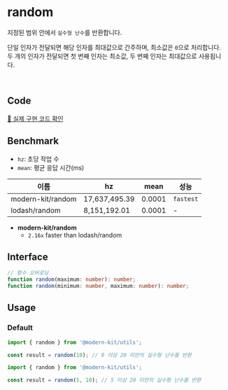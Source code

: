 # random

지정된 범위 안에서 `실수형 난수`를 반환합니다.

단일 인자가 전달되면 해당 인자를 최대값으로 간주하며, 최소값은 `0`으로 처리합니다.
두 개의 인자가 전달되면 첫 번째 인자는 최소값, 두 번째 인자는 최대값으로 사용됩니다.

<br />

## Code
[🔗 실제 구현 코드 확인](https://github.com/modern-agile-team/modern-kit/blob/main/packages/utils/src/number/random/index.ts)

## Benchmark
- `hz`: 초당 작업 수
- `mean`: 평균 응답 시간(ms)

|이름|hz|mean|성능|
|------|---|---|---|
|modern-kit/random|17,637,495.39|0.0001|`fastest`|
|lodash/random|8,151,192.01|0.0001|-|

- **modern-kit/random**
  - `2.16x` faster than lodash/random

## Interface
```ts title="typescript"
// 함수 오버로딩
function random(maximum: number): number;
function random(minimum: number, maximum: number): number;
```

## Usage


### Default

```ts title="typescript"
import { random } from '@modern-kit/utils';

const result = random(10); // 0 이상 20 미만의 실수형 난수를 반환
```

```ts title="typescript"
import { random } from '@modern-kit/utils';

const result = random(5, 10); // 5 이상 20 미만의 실수형 난수를 반환
```

